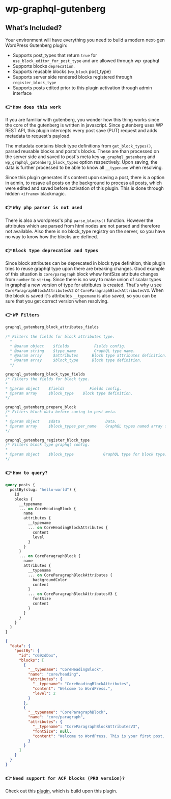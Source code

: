 
# wp-graphql-gutenberg

## What’s Included?

Your environment will have everything you need to build a modern next-gen WordPress Gutenberg plugin:

* Supports post_types that return `true` for `use_block_editor_for_post_type` and are allowed through wp-graphql
* Supports blocks `deprecation`.
* Supports reusable blocks (`wp_block` post_type)
* Supports server side rendered blocks registered through `register_block_type`
* Supports posts edited prior to this plugin activation through admin interface

### 👉  `How does this work`
If you are familiar with gutenberg, you wonder how this thing works since the core of the gutenberg is written in javascript. Since gutenberg uses WP REST API, this plugin intercepts every post save (PUT) request and adds metadata to request's payload.

The metadata contains block type definitions from  `get_block_types()`, parsed reusable blocks and posts's blocks. These are than processed on the server side and saved to post's meta key `wp_graphql_gutenberg` and `wp_graphql_gutenberg_block_types` option respectively. Upon saving, the data is further processed to be able to know all `__typename` when resolving.

Since this plugin generates it's content upon saving a post, there is a option in admin, to resave all posts on the background to process all posts, which were edited and saved before activation of this plugin. This is done through hidden `<iframe>` blackmagic.

### 👉  `Why php parser is not used`
There is also a wordpress's php `parse_blocks()` function. However the attributes which are parsed from html nodes are not parsed and therefore not available. Also there is no block_type registry on the server, so you have no way to know how the blocks are defined.

### 👉  `Block type deprecation and types`
Since block attributes can be deprecated in block type definition, this plugin tries to reuse graphql type upon there are breaking changes. Good example of this situation is `core/paragraph` block whew fontSize attribute changes from `number` to `string`. Since there is no way to make union of scalar types in graphql a new version of type for attributes is created. That's why u see `CoreParagraphBlockAttributesV2` or `CoreParagraphBlockAttributesV3`. When the block is saved it's attributes `__typename` is also saved, so you can be sure that you get correct version when resolving.


### 👉  `WP Filters`

```php
graphql_gutenberg_block_attributes_fields
  
/* Filters the fields for block attributes type.
  *
  * @param object    $fields           Fields config.
  * @param string    $type_name        GraphQL type name.
  * @param array     $attributes 	  Block type attributes definition.
  * @param array     $block_type 	  Block type definition.
  */

graphql_gutenberg_block_type_fields
/* Filters the fields for block type.
*
* @param object    $fields           Fields config.
* @param array     $block_type 	  Block type definition.
*/

graphql_gutenberg_prepare_block
/* Filters block data before saving to post meta.
*
* @param object    $data             		Data.
* @param array     $block_types_per_name 	GraphQL types named array for blocks.
*/

graphql_gutenberg_register_block_type
/* Filters block type graphql config.
*
* @param object    $block_type             GraphQL type for block type.
*/

```
### 👉  `How to query?`

```graphql
query posts {
  postBy(slug: "hello-world") {
    id
    blocks {
      __typename
      ... on CoreHeadingBlock {
        name
        attributes {
          __typename
          ... on CoreHeadingBlockAttributes {
            content
            level
          }
        }
      }
      ... on CoreParagraphBlock {
        name
        attributes {
          __typename
          ... on CoreParagraphBlockAttributes {
            backgroundColor
            content
          }
          ... on CoreParagraphBlockAttributesV3 {
            fontSize
            content
          }
        }
      }
    }
  }
}
```

```json
{
  "data": {
    "postBy": {
      "id": "cG9zdDox",
      "blocks": [
        {
          "__typename": "CoreHeadingBlock",
          "name": "core/heading",
          "attributes": {
            "__typename": "CoreHeadingBlockAttributes",
            "content": "Welcome to WordPress.",
            "level": 2
          }
        },
        {
          "__typename": "CoreParagraphBlock",
          "name": "core/paragraph",
          "attributes": {
            "__typename": "CoreParagraphBlockAttributesV3",
            "fontSize": null,
            "content": "Welcome to WordPress. This is your first post. Edit or delete it, then start writing!"
          }
        }
      ]
    }
  }
}
```

### 👉  `Need support for ACF blocks (PRO version)?`

Check out this [plugin](https://github.com/pristas-peter/wp-graphql-gutenberg-acf), which is build upon this plugin.